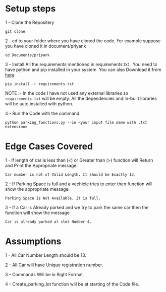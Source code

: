 # Setup steps

1 - Clone the Repositery 
```
git clone 
```
2 - cd to your folder where you have cloned the code. For example suppose you have cloned it in document/priyank
```
cd Documents/priyank
```
3 - Install All the requirements mentioned in requirements.txt . You need to have python and pip installed in your system. You can also Download it from [here](https://www.python.org/downloads/)
```
pip install -r requirements.txt
```
NOTE :- In the code I have not used any external libraries so ```requirements.txt``` will be empty.  All the dependencies and In-built libraries will be auto installed with python.

4 - Run the Code with the command
```
python parking_functions.py --in <your input file name with .txt extension>
```



# Edge Cases Covered
1 - If length of car is less than (<) or Greater than (>) function will Return and Print the Appropriate message. 
```
Car number is not of Valid Length. It should be Exactly 13.
```

2 - If Parking Space is full and a vechicle tries to enter then function will show the appropriate message. 
```
Parking Space is Not Available. It is full.
```

3 - If a Car is Already parked and we try to park the same car then the function will show the message 
```
Car is already parked at slot Number 4.
```

# Assumptions
1 - All Car Number Length should be 13.

2 - All Car will have Unique registration number.

3 - Commands Will be in Right Format

4 - Create_parking_lot function will be at starting of the Code file.

